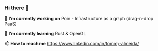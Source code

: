 ### Hi there 👋

🔭 __I’m currently working on__
Poin - Infrastructure as a graph (drag-n-drop PaaS)

🌱 __I’m currently learning__
Rust & OpenGL

📫 __How to reach me__
https://www.linkedin.com/in/tommy-almeida/

